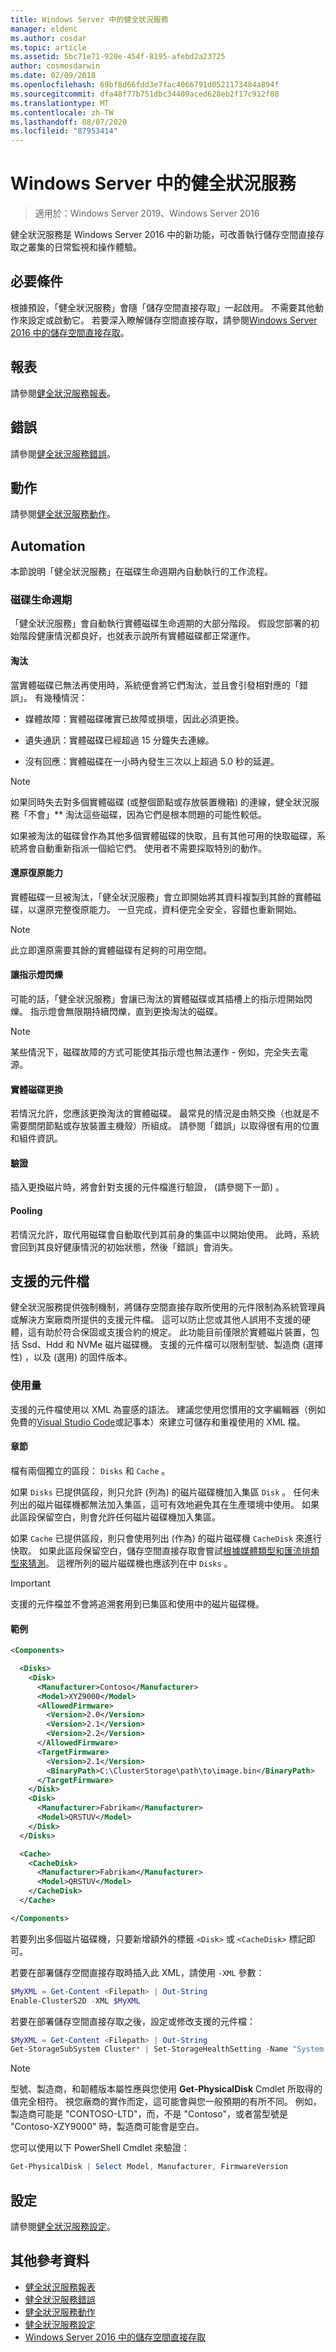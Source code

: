 ```yaml
---
title: Windows Server 中的健全狀況服務
manager: eldenc
ms.author: cosdar
ms.topic: article
ms.assetid: 5bc71e71-920e-454f-8195-afebd2a23725
author: cosmosdarwin
ms.date: 02/09/2018
ms.openlocfilehash: 69bf8d66fdd3e7fac4066791d0521173484a894f
ms.sourcegitcommit: dfa48f77b751dbc34409aced628eb2f17c912f08
ms.translationtype: MT
ms.contentlocale: zh-TW
ms.lasthandoff: 08/07/2020
ms.locfileid: "87953414"
---
```

# <a name="health-service-in-windows-server"></a>Windows Server 中的健全狀況服務

> 適用於：Windows Server 2019、Windows Server 2016

健全狀況服務是 Windows Server 2016 中的新功能，可改善執行儲存空間直接存取之叢集的日常監視和操作體驗。

## <a name="prerequisites"></a>必要條件

根據預設，「健全狀況服務」會隨「儲存空間直接存取」一起啟用。 不需要其他動作來設定或啟動它。 若要深入瞭解儲存空間直接存取，請參閱[Windows Server 2016 中的儲存空間直接存取](../storage/storage-spaces/storage-spaces-direct-overview.md)。

## <a name="reports"></a>報表

請參閱[健全狀況服務報表](health-service-reports.md)。

## <a name="faults"></a>錯誤

請參閱[健全狀況服務錯誤](health-service-faults.md)。

## <a name="actions"></a>動作

請參閱[健全狀況服務動作](health-service-actions.md)。

## <a name="automation"></a>Automation

本節說明「健全狀況服務」在磁碟生命週期內自動執行的工作流程。

### <a name="disk-lifecycle"></a>磁碟生命週期

「健全狀況服務」會自動執行實體磁碟生命週期的大部分階段。 假設您部署的初始階段健康情況都良好，也就表示說所有實體磁碟都正常運作。

#### <a name="retirement"></a>淘汰

當實體磁碟已無法再使用時，系統便會將它們淘汰，並且會引發相對應的「錯誤」。 有幾種情況：

-   媒體故障：實體磁碟確實已故障或損壞，因此必須更換。

-   遺失通訊：實體磁碟已經超過 15 分鐘失去連線。

-   沒有回應：實體磁碟在一小時內發生三次以上超過 5.0 秒的延遲。

>[!NOTE]
> 如果同時失去對多個實體磁碟 (或整個節點或存放裝置機箱) 的連線，健全狀況服務「不會」** 淘汰這些磁碟，因為它們是根本問題的可能性較低。

如果被淘汰的磁碟曾作為其他多個實體磁碟的快取，且有其他可用的快取磁碟，系統將會自動重新指派一個給它們。 使用者不需要採取特別的動作。

#### <a name="restoring-resiliency"></a>還原復原能力

實體磁碟一旦被淘汰，「健全狀況服務」會立即開始將其資料複製到其餘的實體磁碟，以還原完整復原能力。 一旦完成，資料便完全安全，容錯也重新開始。

>[!NOTE]
> 此立即還原需要其餘的實體磁碟有足夠的可用空間。

#### <a name="blinking-the-indicator-light"></a>讓指示燈閃爍

可能的話，「健全狀況服務」會讓已淘汰的實體磁碟或其插槽上的指示燈開始閃爍。 指示燈會無限期持續閃爍，直到更換淘汰的磁碟。

>[!NOTE]
> 某些情況下，磁碟故障的方式可能使其指示燈也無法運作 - 例如，完全失去電源。

#### <a name="physical-replacement"></a>實體磁碟更換

若情況允許，您應該更換淘汰的實體磁碟。 最常見的情況是由熱交換（也就是不需要關閉節點或存放裝置主機殼）所組成。 請參閱「錯誤」以取得很有用的位置和組件資訊。

#### <a name="verification"></a>驗證

插入更換磁片時，將會針對支援的元件檔進行驗證， (請參閱下一節) 。

#### <a name="pooling"></a>Pooling

若情況允許，取代用磁碟會自動取代到其前身的集區中以開始使用。 此時，系統會回到其良好健康情況的初始狀態，然後「錯誤」會消失。

## <a name="supported-components-document"></a>支援的元件檔

健全狀況服務提供強制機制，將儲存空間直接存取所使用的元件限制為系統管理員或解決方案廠商所提供的支援元件檔。 這可以防止您或其他人誤用不支援的硬體，這有助於符合保固或支援合約的規定。 此功能目前僅限於實體磁片裝置，包括 Ssd、Hdd 和 NVMe 磁片磁碟機。 支援的元件檔可以限制型號、製造商 (選擇性) ，以及 (選用) 的固件版本。

### <a name="usage"></a>使用量

支援的元件檔使用以 XML 為靈感的語法。 建議您使用您慣用的文字編輯器（例如免費的[Visual Studio Code](https://code.visualstudio.com/)或記事本）來建立可儲存和重複使用的 XML 檔。

#### <a name="sections"></a>章節

檔有兩個獨立的區段： `Disks` 和 `Cache` 。

如果 `Disks` 已提供區段，則只允許 (列為) 的磁片磁碟機加入集區 `Disk` 。 任何未列出的磁片磁碟機都無法加入集區，這可有效地避免其在生產環境中使用。 如果此區段保留空白，則會允許任何磁片磁碟機加入集區。

如果 `Cache` 已提供區段，則只會使用列出 (作為) 的磁片磁碟機 `CacheDisk` 來進行快取。 如果此區段保留空白，儲存空間直接存取會嘗試[根據媒體類型和匯流排類型來猜測](../storage/storage-spaces/understand-the-cache.md#cache-drives-are-selected-automatically)。 這裡所列的磁片磁碟機也應該列在中 `Disks` 。

>[!IMPORTANT]
> 支援的元件檔並不會將追溯套用到已集區和使用中的磁片磁碟機。

#### <a name="example"></a>範例

```XML
<Components>

  <Disks>
    <Disk>
      <Manufacturer>Contoso</Manufacturer>
      <Model>XYZ9000</Model>
      <AllowedFirmware>
        <Version>2.0</Version>
        <Version>2.1</Version>
        <Version>2.2</Version>
      </AllowedFirmware>
      <TargetFirmware>
        <Version>2.1</Version>
        <BinaryPath>C:\ClusterStorage\path\to\image.bin</BinaryPath>
      </TargetFirmware>
    </Disk>
    <Disk>
      <Manufacturer>Fabrikam</Manufacturer>
      <Model>QRSTUV</Model>
    </Disk>
  </Disks>

  <Cache>
    <CacheDisk>
      <Manufacturer>Fabrikam</Manufacturer>
      <Model>QRSTUV</Model>
    </CacheDisk>
  </Cache>

</Components>

```

若要列出多個磁片磁碟機，只要新增額外的標籤 `<Disk>` 或 `<CacheDisk>` 標記即可。

若要在部署儲存空間直接存取時插入此 XML，請使用 `-XML` 參數：

```PowerShell
$MyXML = Get-Content <Filepath> | Out-String
Enable-ClusterS2D -XML $MyXML
```

若要在部署儲存空間直接存取之後，設定或修改支援的元件檔：

```PowerShell
$MyXML = Get-Content <Filepath> | Out-String
Get-StorageSubSystem Cluster* | Set-StorageHealthSetting -Name "System.Storage.SupportedComponents.Document" -Value $MyXML
```

>[!NOTE]
>型號、製造商，和韌體版本屬性應與您使用 **Get-PhysicalDisk** Cmdlet 所取得的值完全相符。 視您廠商的實作而定，這可能會與您一般預期的有所不同。 例如，製造商可能是 "CONTOSO-LTD"，而，不是 "Contoso"，或者當型號是 "Contoso-XZY9000" 時，製造商可能會是空白。

您可以使用以下 PowerShell Cmdlet 來驗證：

```PowerShell
Get-PhysicalDisk | Select Model, Manufacturer, FirmwareVersion
```

## <a name="settings"></a>設定

請參閱[健全狀況服務設定](health-service-settings.md)。

## <a name="additional-references"></a>其他參考資料

- [健全狀況服務報表](health-service-reports.md)
- [健全狀況服務錯誤](health-service-faults.md)
- [健全狀況服務動作](health-service-actions.md)
- [健全狀況服務設定](health-service-settings.md)
- [Windows Server 2016 中的儲存空間直接存取](../storage/storage-spaces/storage-spaces-direct-overview.md)
